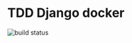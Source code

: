 # TDD Django docker

![build status](https://travis-ci.org/iyp-uk/tdd-django-docker.svg?branch=master)
